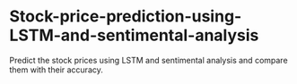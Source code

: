# Stock-price-prediction-using-LSTM-and-sentimental-analysis
Predict the stock prices using LSTM and sentimental analysis and compare them with their accuracy.
